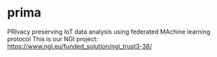 # prima
PRIvacy preserving IoT data analysis using federated MAchine learning protocol
This is our NGI project: https://www.ngi.eu/funded_solution/ngi_trust3-38/
